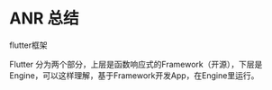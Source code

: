 # ANR 总结

flutter框架

Flutter 分为两个部分，上层是函数响应式的Framework（开源），下层是Engine，可以这样理解，基于Framework开发App，在Engine里运行。





